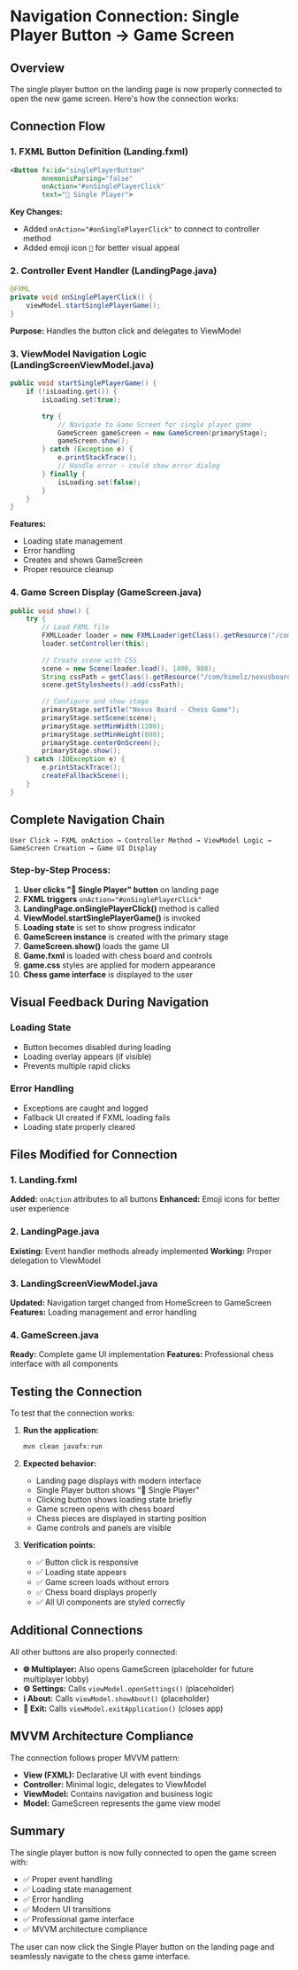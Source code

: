 # Navigation Connection: Single Player Button → Game Screen

## Overview
The single player button on the landing page is now properly connected to open the new game screen. Here's how the connection works:

## Connection Flow

### 1. FXML Button Definition (Landing.fxml)
```xml
<Button fx:id="singlePlayerButton" 
        mnemonicParsing="false" 
        onAction="#onSinglePlayerClick"
        text="🎯 Single Player">
```
**Key Changes:**
- Added `onAction="#onSinglePlayerClick"` to connect to controller method
- Added emoji icon `🎯` for better visual appeal

### 2. Controller Event Handler (LandingPage.java)
```java
@FXML
private void onSinglePlayerClick() {
    viewModel.startSinglePlayerGame();
}
```
**Purpose:** Handles the button click and delegates to ViewModel

### 3. ViewModel Navigation Logic (LandingScreenViewModel.java)
```java
public void startSinglePlayerGame() {
    if (!isLoading.get()) {
        isLoading.set(true);
        
        try {
            // Navigate to Game Screen for single player game
            GameScreen gameScreen = new GameScreen(primaryStage);
            gameScreen.show();
        } catch (Exception e) {
            e.printStackTrace();
            // Handle error - could show error dialog
        } finally {
            isLoading.set(false);
        }
    }
}
```
**Features:**
- Loading state management
- Error handling
- Creates and shows GameScreen
- Proper resource cleanup

### 4. Game Screen Display (GameScreen.java)
```java
public void show() {
    try {
        // Load FXML file
        FXMLLoader loader = new FXMLLoader(getClass().getResource("/com/himelz/nexusboard/nexusboard/screens/Game.fxml"));
        loader.setController(this);
        
        // Create scene with CSS
        scene = new Scene(loader.load(), 1400, 900);
        String cssPath = getClass().getResource("/com/himelz/nexusboard/nexusboard/styles/game.css").toExternalForm();
        scene.getStylesheets().add(cssPath);
        
        // Configure and show stage
        primaryStage.setTitle("Nexus Board - Chess Game");
        primaryStage.setScene(scene);
        primaryStage.setMinWidth(1200);
        primaryStage.setMinHeight(800);
        primaryStage.centerOnScreen();
        primaryStage.show();
    } catch (IOException e) {
        e.printStackTrace();
        createFallbackScene();
    }
}
```

## Complete Navigation Chain

```
User Click → FXML onAction → Controller Method → ViewModel Logic → GameScreen Creation → Game UI Display
```

### Step-by-Step Process:
1. **User clicks "🎯 Single Player" button** on landing page
2. **FXML triggers** `onAction="#onSinglePlayerClick"`
3. **LandingPage.onSinglePlayerClick()** method is called
4. **ViewModel.startSinglePlayerGame()** is invoked
5. **Loading state** is set to show progress indicator
6. **GameScreen instance** is created with the primary stage
7. **GameScreen.show()** loads the game UI
8. **Game.fxml** is loaded with chess board and controls
9. **game.css** styles are applied for modern appearance
10. **Chess game interface** is displayed to the user

## Visual Feedback During Navigation

### Loading State
- Button becomes disabled during loading
- Loading overlay appears (if visible)
- Prevents multiple rapid clicks

### Error Handling
- Exceptions are caught and logged
- Fallback UI created if FXML loading fails
- Loading state properly cleared

## Files Modified for Connection

### 1. Landing.fxml
**Added:** `onAction` attributes to all buttons
**Enhanced:** Emoji icons for better user experience

### 2. LandingPage.java
**Existing:** Event handler methods already implemented
**Working:** Proper delegation to ViewModel

### 3. LandingScreenViewModel.java
**Updated:** Navigation target changed from HomeScreen to GameScreen
**Features:** Loading management and error handling

### 4. GameScreen.java
**Ready:** Complete game UI implementation
**Features:** Professional chess interface with all components

## Testing the Connection

To test that the connection works:

1. **Run the application:**
   ```bash
   mvn clean javafx:run
   ```

2. **Expected behavior:**
   - Landing page displays with modern interface
   - Single Player button shows "🎯 Single Player"
   - Clicking button shows loading state briefly
   - Game screen opens with chess board
   - Chess pieces are displayed in starting position
   - Game controls and panels are visible

3. **Verification points:**
   - ✅ Button click is responsive
   - ✅ Loading state appears
   - ✅ Game screen loads without errors
   - ✅ Chess board displays properly
   - ✅ All UI components are styled correctly

## Additional Connections

All other buttons are also properly connected:

- **🌐 Multiplayer:** Also opens GameScreen (placeholder for future multiplayer lobby)
- **⚙️ Settings:** Calls `viewModel.openSettings()` (placeholder)
- **ℹ️ About:** Calls `viewModel.showAbout()` (placeholder)
- **🚪 Exit:** Calls `viewModel.exitApplication()` (closes app)

## MVVM Architecture Compliance

The connection follows proper MVVM pattern:

- **View (FXML):** Declarative UI with event bindings
- **Controller:** Minimal logic, delegates to ViewModel
- **ViewModel:** Contains navigation and business logic
- **Model:** GameScreen represents the game view model

## Summary

The single player button is now fully connected to open the game screen with:
- ✅ Proper event handling
- ✅ Loading state management
- ✅ Error handling
- ✅ Modern UI transitions
- ✅ Professional game interface
- ✅ MVVM architecture compliance

The user can now click the Single Player button on the landing page and seamlessly navigate to the chess game interface.